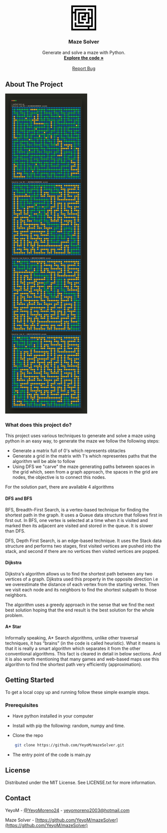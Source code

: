 <!-- PROJECT LOGO -->
<br />
<div align="center">
  <a href="https://github.com/YeyoM/mazeSolver">
    <img src="public/icon.svg" alt="Logo" width="80" height="80">
  </a>

<h3 align="center">Maze Solver</h3>

  <p align="center">
    Generate and solve a maze with Python.
    <br />
    <a href="https://github.com/YeyoM/mazeSolver"><strong>Explore the code »</strong></a>
    <br />
    <br />
    <a href="https://github.com/YeyoM/mazeSolver/issues">Report Bug</a>
  </p>
</div>

<!-- ABOUT THE PROJECT -->
## About The Project

[![Product Name Screen Shot][product-screenshot]](https://github.com/YeyoM/mazeSolver)

### What does this project do?

This project uses various techniques to generate and solve a maze using python in an easy way, to generate the maze we follow the following steps:

- Generate a matrix full of 0's which represents obtacles
- Generate a grid in the matrix with 1's which representes paths that the algorithm will be able to follow
- Using DFS we "carve" the maze generating paths between spaces in the grid which, seen from a graph approach, the spaces in the grid are nodes, the objective is to connect this nodes.

For the solution part, there are available 4 algorithms

#### DFS and BFS

BFS, Breadth-First Search, is a vertex-based technique for finding the shortest path in the graph. It uses a Queue data structure that follows first in first out. In BFS, one vertex is selected at a time when it is visited and marked then its adjacent are visited and stored in the queue. It is slower than DFS. 

DFS, Depth First Search, is an edge-based technique. It uses the Stack data structure and performs two stages, first visited vertices are pushed into the stack, and second if there are no vertices then visited vertices are popped. 

#### Dijkstra

Dijkstra's algorithm allows us to find the shortest path between any two vertices of a graph. Djikstra used this property in the opposite direction i.e we overestimate the distance of each vertex from the starting vertex. Then we visit each node and its neighbors to find the shortest subpath to those neighbors.

The algorithm uses a greedy approach in the sense that we find the next best solution hoping that the end result is the best solution for the whole problem.

#### A* Star

Informally speaking, A* Search algorithms, unlike other traversal techniques, it has “brains” (in the code is called heuristic). What it means is that it is really a smart algorithm which separates it from the other conventional algorithms. This fact is cleared in detail in below sections. 
And it is also worth mentioning that many games and web-based maps use this algorithm to find the shortest path very efficiently (approximation). 

<!-- GETTING STARTED -->
## Getting Started

To get a local copy up and running follow these simple example steps.

### Prerequisites

- Have python installed in your computer

- Install with pip the following: random, numpy and time.

- Clone the repo
   ```sh
    git clone https://github.com/YeyoM/mazeSolver.git
   ```
- The entry point of the code is main.py

<!-- LICENSE -->
## License

Distributed under the MIT License. See LICENSE.txt for more information.

<!-- CONTACT -->
## Contact

YeyoM - [@YeyoMoreno24](https://twitter.com/YeyoMoreno24) - yeyomoreno2003@hotmail.com

Maze Solver - [https://github.com/YeyoM/mazeSolver](https://github.com/YeyoM/mazeSolver)

<!-- MARKDOWN LINKS & IMAGES -->
[product-screenshot]: public/screenshot.png